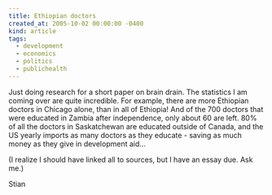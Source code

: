 ```yaml
---
title: Ethiopian doctors
created_at: 2005-10-02 00:00:00 -0400
kind: article
tags:
  - development
  - economics
  - politics
  - publichealth
---
```


Just doing research for a short paper on brain drain. The statistics I
am coming over are quite incredible. For example, there are more
Ethiopian doctors in Chicago alone, than in all of Ethiopia! And of the
700 doctors that were educated in Zambia after independence, only about
60 are left. 80% of all the doctors in Saskatchewan are educated outside
of Canada, and the US yearly imports as many doctors as they educate -
saving as much money as they give in development aid…

(I realize I should have linked all to sources, but I have an essay due.
Ask me.)

Stian
